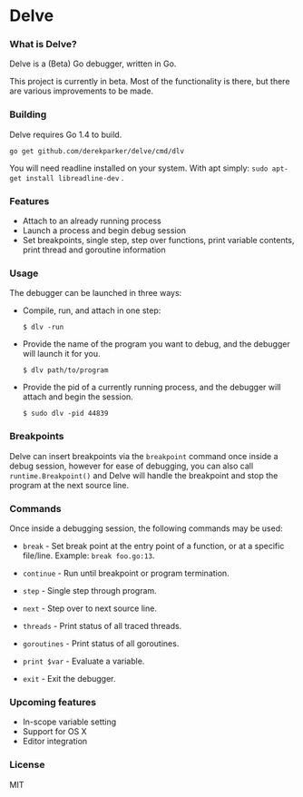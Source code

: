 # Delve

### What is Delve?

Delve is a (Beta) Go debugger, written in Go.

This project is currently in beta. Most of the functionality is there, but there are various improvements to be made.

### Building

Delve requires Go 1.4 to build.

```
go get github.com/derekparker/delve/cmd/dlv
```

You will need readline installed on your system. With apt simply: `sudo apt-get install libreadline-dev` .

### Features

* Attach to an already running process
* Launch a process and begin debug session
* Set breakpoints, single step, step over functions, print variable contents, print thread and goroutine information

### Usage

The debugger can be launched in three ways:

* Compile, run, and attach in one step:

	```
	$ dlv -run
	```

* Provide the name of the program you want to debug, and the debugger will launch it for you.

	```
	$ dlv path/to/program
	```

* Provide the pid of a currently running process, and the debugger will attach and begin the session.

	```
	$ sudo dlv -pid 44839
	```

### Breakpoints

Delve can insert breakpoints via the `breakpoint` command once inside a debug session, however for ease of debugging, you can also call `runtime.Breakpoint()` and Delve will handle the breakpoint and stop the program at the next source line.

### Commands

Once inside a debugging session, the following commands may be used:

* `break` - Set break point at the entry point of a function, or at a specific file/line. Example: `break foo.go:13`.

* `continue` - Run until breakpoint or program termination.

* `step` - Single step through program.

* `next` - Step over to next source line.

* `threads` - Print status of all traced threads.

* `goroutines` - Print status of all goroutines.

* `print $var` - Evaluate a variable.

* `exit` - Exit the debugger.


### Upcoming features

* In-scope variable setting
* Support for OS X
* Editor integration

### License

MIT
